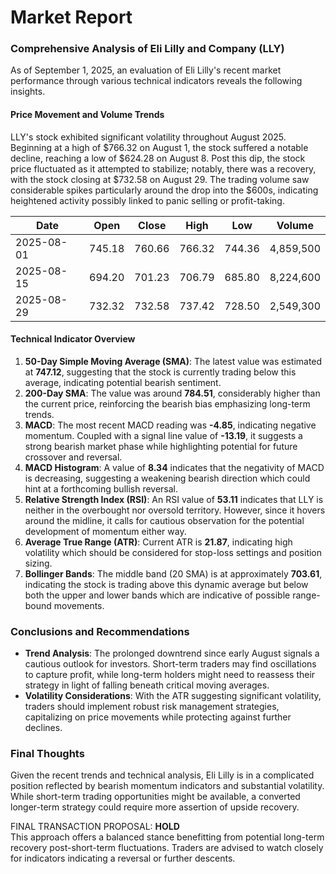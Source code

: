 # Market Report

### Comprehensive Analysis of Eli Lilly and Company (LLY)

As of September 1, 2025, an evaluation of Eli Lilly's recent market performance through various technical indicators reveals the following insights.

#### **Price Movement and Volume Trends**
LLY's stock exhibited significant volatility throughout August 2025. Beginning at a high of $766.32 on August 1, the stock suffered a notable decline, reaching a low of $624.28 on August 8. Post this dip, the stock price fluctuated as it attempted to stabilize; notably, there was a recovery, with the stock closing at $732.58 on August 29. The trading volume saw considerable spikes particularly around the drop into the $600s, indicating heightened activity possibly linked to panic selling or profit-taking.

| **Date** | **Open** | **Close** | **High** | **Low** | **Volume** |
|----------|----------|-----------|----------|---------|------------|
| 2025-08-01 | 745.18   | 760.66    | 766.32   | 744.36  | 4,859,500  |
| 2025-08-15 | 694.20   | 701.23    | 706.79   | 685.80  | 8,224,600  |
| 2025-08-29 | 732.32   | 732.58    | 737.42   | 728.50  | 2,549,300  |

#### **Technical Indicator Overview**

1. **50-Day Simple Moving Average (SMA)**: The latest value was estimated at **747.12**, suggesting that the stock is currently trading below this average, indicating potential bearish sentiment.
2. **200-Day SMA**: The value was around **784.51**, considerably higher than the current price, reinforcing the bearish bias emphasizing long-term trends.
3. **MACD**: The most recent MACD reading was **-4.85**, indicating negative momentum. Coupled with a signal line value of **-13.19**, it suggests a strong bearish market phase while highlighting potential for future crossover and reversal.
4. **MACD Histogram**: A value of **8.34** indicates that the negativity of MACD is decreasing, suggesting a weakening bearish direction which could hint at a forthcoming bullish reversal.
5. **Relative Strength Index (RSI)**: An RSI value of **53.11** indicates that LLY is neither in the overbought nor oversold territory. However, since it hovers around the midline, it calls for cautious observation for the potential development of momentum either way.
6. **Average True Range (ATR)**: Current ATR is **21.87**, indicating high volatility which should be considered for stop-loss settings and position sizing.
7. **Bollinger Bands**: The middle band (20 SMA) is at approximately **703.61**, indicating the stock is trading above this dynamic average but below both the upper and lower bands which are indicative of possible range-bound movements.

### **Conclusions and Recommendations**
- **Trend Analysis**: The prolonged downtrend since early August signals a cautious outlook for investors. Short-term traders may find oscillations to capture profit, while long-term holders might need to reassess their strategy in light of falling beneath critical moving averages.
- **Volatility Considerations**: With the ATR suggesting significant volatility, traders should implement robust risk management strategies, capitalizing on price movements while protecting against further declines.

### **Final Thoughts**
Given the recent trends and technical analysis, Eli Lilly is in a complicated position reflected by bearish momentum indicators and substantial volatility. While short-term trading opportunities might be available, a converted longer-term strategy could require more assertion of upside recovery.

FINAL TRANSACTION PROPOSAL: **HOLD**  
This approach offers a balanced stance benefitting from potential long-term recovery post-short-term fluctuations. Traders are advised to watch closely for indicators indicating a reversal or further descents.
